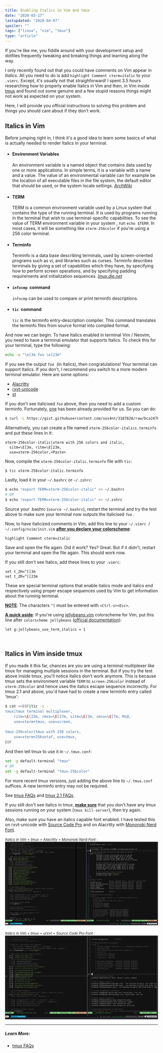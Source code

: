 ```yaml
---
title: Enabling Italics in Vim and tmux
date: "2020-03-17"
lastupdated: "2020-04-07"
spoiler: ""
tags: ["linux", "vim", "tmux"]
type: "article"
---
```


If you're like me, you fiddle around with your development setup and dotfiles frequently tweaking and breaking things and learning along the way.

I only recently found out that you could have comments on Vim appear in _Italics_. All you need to do is add `highlight Comment cterm=italic` to your `.vimrc`. Except, it's usually not that straighforward! I spent 3.5 hours researching how to properly enable Italics in Vim and then, in Vim inside [tmux](https://github.com/tmux/tmux) and found out some genuine and a few stupid reasons things might not work as expected on your system.

Here, I will provide you official instructions to solving this problem and things you should care about if they don't work.

## Italics in Vim

Before jumping right in, I think it's a good idea to learn some basics of what is actually needed to render Italics in your terminal.

- #### Environment Variables

  An environment variable is a named object that contains data used by one or more applications. In simple terms, it is a variable with a name and a value. The value of an environmental variable can for example be the location of all executable files in the file system, the default editor that should be used, or the system locale settings. [_ArchWiki_](https://wiki.archlinux.org/index.php/Environment_variables)

- #### TERM

  TERM is a common environment variable used by a Linux system that contains the type of the running terminal. It is used by programs running in the terminal that wish to use terminal-specific capabilities. To see the value of TERM environment variable in your system , run `echo $TERM`. In most cases, it will be something like `xterm-256color` if you're using a 256 color terminal.

- #### Terminfo

  Terminfo is a data base describing terminals, used by screen-oriented programs such as vi, and libraries such as curses. Terminfo describes terminals by giving a set of capabilities which they have, by specifying how to perform screen operations, and by specifying padding requirements and initialization sequences. [_linux.die.net_](https://linux.die.net/man/5/terminfo)

- #### `infocmp` &nbsp;command

  `infocmp` can be used to compare or print terminfo descriptions.

- #### `tic` &nbsp;command

  `tic` is the terminfo entry-description compiler. This command translates the terminfo files from source format into compiled format.

And now we can begin. To have Italics enabled in terminal Vim / Neovim, you need to have a terminal emulator that supports Italics. To check this for your terminal, type the following:

```bash
echo -e "\e[3m foo \e[23m"
```

If you see the output _`foo`_ &nbsp;(in Italics), then congratulations! Your terminal can support Italics. If you don't, I recommend you switch to a more modern terminal emulator. Here are some options:

- [Alacritty](https://github.com/jwilm/alacritty)
- [rxvt-unicode](http://software.schmorp.de/pkg/rxvt-unicode.html)
- [st](https://git.suckless.org/)

If you don't see italicised _`foo`_ above, then you need to add a custom terminfo. Fortunately, [one](https://gist.github.com/sos4nt/3187620) has been already provided for us. So you can do:

```bash
$ curl -L https://gist.githubusercontent.com/sos4nt/3187620/raw/bca247b4f86da6be4f60a69b9b380a11de804d1e/xterm-256color-italic.terminfo -o xterm-256color-italic.terminfo
```

Alternatively, you can create a file named `xterm-256color-italics.terminfo` and put these lines in it:

```
xterm-256color-italic|xterm with 256 colors and italic,
  sitm=\E[3m, ritm=\E[23m,
  use=xterm-256color,<Paste>
```

Now, compile the `xterm-256color-italic.terminfo` file with `tic`:

```bash
$ tic xterm-256color-italic.terminfo
```

Lastly, load it in your `~/.bashrc` or `~/.zshrc`:

```bash
$ echo "export TERM=xterm-256color-italic" >> ~/.bashrc
# OR
$ echo "export TERM=xterm-256color-italic" >> ~/.zshrc
```

Source your .bashrc (`source ~/.bashrc`), restart the terminal and try the test above to make sure your terminal now outputs the italicised _`foo`_ .

Now, to have italicized comments in Vim, add this line to your `~/.vimrc` &nbsp;/ `~/.config/nvim/init.vim` <u>**after you declare your colorscheme**</u>:

```
highlight Comment cterm=italic
```

Save and open the file again. Did it work? Yes? Great. But if it didn't, restart your terminal and open the file again. This should work now.

If you still don't see Italics, add these lines to your `.vimrc`:

```
set t_ZH=^[[3m
set t_ZR=^[[23m
```

These are special terminal options that enable italics mode and italics end respectively using proper escape sequences used by Vim to get information about the running terminal.

<u>**NOTE**</u>: The characters `^[` must be entered with `<Ctrl-v><Esc>`.

<u>**A quick aside**</u>: If you're using [jellybeans.vim](https://github.com/nanotech/jellybeans.vim) colorscheme for Vim, put this line after `colorscheme jellybeans` ([official documentation](https://github.com/nanotech/jellybeans.vim#italics)):

```
let g:jellybeans_use_term_italics = 1
```

<br />

## Italics in Vim inside tmux

If you made it this far, chances are you are using a terminal multiplexer like tmux for managing multiple sessions in the terminal. But if you try the test above inside tmux, you'll notice italics don't work anymore. This is because tmux sets the environment variable `TERM` to `screen-256color` instead of `xterm-256color` and hence uses the italics escape sequence incorrectly. For tmux 2.1 and above, you'd have had to create a new terminfo entry called 'tmux':

```bash
$ cat <<EOF|tic -x -
tmux|tmux terminal multiplexer,
    ritm=\E[23m, rmso=\E[27m, sitm=\E[3m, smso=\E[7m, Ms@,
    use=xterm+tmux, use=screen,

tmux-256color|tmux with 256 colors,
    use=xterm+256setaf, use=tmux,
EOF
```

And then tell tmux to use it in `~/.tmux.conf`:

```bash
set -g default-terminal "tmux"
# OR
set -g default-terminal "tmux-256color"
```

For more recent tmux versions, just adding the above line to `~/.tmux.conf` suffices. A new terminfo entry may not be required.

See [tmux FAQs](https://github.com/tmux/tmux/wiki/FAQ#i-dont-see-italics-or-italics-and-reverse-are-the-wrong-way-round) and [tmux 2.1 FAQs](https://github.com/tmux/tmux/blob/2.1/FAQ#L355-L383).

If you still don't see italics in tmux, <u>**make sure**</u> that you don't have any tmux sessions running on your system (`tmux kill-server`), then try again.

Also, make sure you have an italics capable font enabled. I have tested this on rxvt-unicode with [Source Code Pro](https://github.com/adobe-fonts/source-code-pro) and on Alacritty with [Mononoki Nerd Font](https://github.com/ryanoasis/nerd-fonts).

<small>_Italics in Vim + tmux + Alacritty + Mononoki Nerd Font_ :</small>
![italics in Vim+tmux+urxvt](vim-tmux-italics-alacritty-mononoki-nerd.png)

<small>_Italics in Vim + tmux + urxvt + Source Code Pro Font_ :</small>
![italics in Vim+tmux+Alacritty](vim-tmux-italics-urxvt-source-code-pro.png)

---

##### Learn More:

- [tmux FAQs](https://github.com/tmux/tmux/wiki/FAQ)
